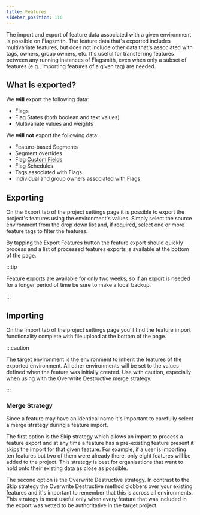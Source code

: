 ```yaml
---
title: Features
sidebar_position: 110
---
```


The import and export of feature data associated with a given environment is possible on Flagsmith. The feature data
that's exported includes multivariate features, but does not include other data that's associated with tags, owners,
group owners, etc. It's useful for transferring features between any running instances of Flagsmith, even when only a
subset of features (e.g., importing features of a given tag) are needed.

## What is exported?

We **will** export the following data:

- Flags
- Flag States (both boolean and text values)
- Multivariate values and weights

We **will not** export the following data:

- Feature-based Segments
- Segment overrides
- Flag [Custom Fields](/system-administration/custom-fields/)
- Flag Schedules
- Tags associated with Flags
- Individual and group owners associated with Flags

## Exporting

On the Export tab of the project settings page it is possible to export the project's features using the environment's
values. Simply select the source environment from the drop down list and, if required, select one or more feature tags
to filter the features.

By tapping the Export Features button the feature export should quickly process and a list of processed features exports
is available at the bottom of the page.

:::tip

Feature exports are available for only two weeks, so if an export is needed for a longer period of time be sure to make
a local backup.

:::

## Importing

On the Import tab of the project settings page you'll find the feature import functionality complete with file upload at
the bottom of the page.

:::caution

The target environment is the environment to inherit the features of the exported environment. All other environments
will be set to the values defined when the feature was initially created. Use with caution, especially when using with
the Overwrite Destructive merge strategy.

:::

### Merge Strategy

Since a feature may have an identical name it's important to carefully select a merge strategy during a feature import.

The first option is the Skip strategy which allows an import to process a feature export and at any time a feature has a
pre-existing feature present it skips the import for that given feature. For example, if a user is importing ten
features but two of them were already there, only eight features will be added to the project. This strategy is best for
organisations that want to hold onto their existing data as close as possible.

The second option is the Overwrite Destructive strategy. In contrast to the Skip strategy the Overwrite Destructive
method clobbers over your existing features and it's important to remember that this is across all environments. This
strategy is most useful only when every feature that was included in the export was vetted to be authoritative in the
target project.
